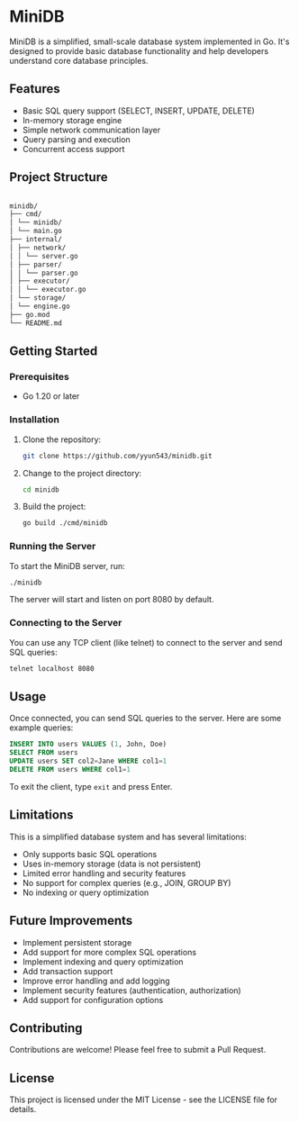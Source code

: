 # MiniDB

MiniDB is a simplified, small-scale database system implemented in Go. It's designed to provide basic database functionality and help developers understand core database principles.

## Features

- Basic SQL query support (SELECT, INSERT, UPDATE, DELETE)
- In-memory storage engine
- Simple network communication layer
- Query parsing and execution
- Concurrent access support

## Project Structure

```bash

minidb/
├── cmd/
│ └── minidb/
│ └── main.go
├── internal/
│ ├── network/
│ │ └── server.go
│ ├── parser/
│ │ └── parser.go
│ ├── executor/
│ │ └── executor.go
│ └── storage/
│ └── engine.go
├── go.mod
└── README.md

```

## Getting Started

### Prerequisites

- Go 1.20 or later

### Installation

1. Clone the repository:
   ```bash
   git clone https://github.com/yyun543/minidb.git
   ```

2. Change to the project directory:
   ```bash
   cd minidb
   ```

3. Build the project:
   ```bash
   go build ./cmd/minidb
   ```

### Running the Server

To start the MiniDB server, run:

```bash
./minidb
```

The server will start and listen on port 8080 by default.

### Connecting to the Server

You can use any TCP client (like telnet) to connect to the server and send SQL queries:

```bash
telnet localhost 8080
```

## Usage

Once connected, you can send SQL queries to the server. Here are some example queries:

```sql
INSERT INTO users VALUES (1, John, Doe)
SELECT FROM users
UPDATE users SET col2=Jane WHERE col1=1
DELETE FROM users WHERE col1=1
```


To exit the client, type `exit` and press Enter.

## Limitations

This is a simplified database system and has several limitations:

- Only supports basic SQL operations
- Uses in-memory storage (data is not persistent)
- Limited error handling and security features
- No support for complex queries (e.g., JOIN, GROUP BY)
- No indexing or query optimization

## Future Improvements

- Implement persistent storage
- Add support for more complex SQL operations
- Implement indexing and query optimization
- Add transaction support
- Improve error handling and add logging
- Implement security features (authentication, authorization)
- Add support for configuration options

## Contributing

Contributions are welcome! Please feel free to submit a Pull Request.

## License

This project is licensed under the MIT License - see the LICENSE file for details.

